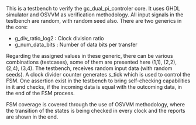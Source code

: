 This is a testbench to verify the gc_dual_pi_controler core. It uses GHDL simulator and OSVVM as verification methodology. All input signals in the testbench are random, with random seed also. There are two generics in the core:
  - g_div_ratio_log2 : Clock division ratio
  - g_num_data_bits  : Number of data bits per transfer

Regarding the assigned values in these generic, there can be various combinations (testcases), some of them are presented here (1,1), (2,2), (2,4), (3,4). 
The testbench, receives random input data (with random seeds). A clock divider counter generates s_tick which is used to control the FSM. One assertion exist in the testbench to bring self-checking capabilities in it and checks, if the incoming data is equal with the outcoming data, in the end of the FSM process.

FSM coverage is covered through the use of OSVVM methodology, where the transition of the states is being checked in every clock and the reports are shown in the end.  

